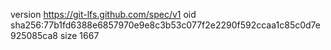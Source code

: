 version https://git-lfs.github.com/spec/v1
oid sha256:77b1fd6388e6857970e9e8c3b53c077f2e2290f592ccaa1c85c0d7e925085ca8
size 1667
